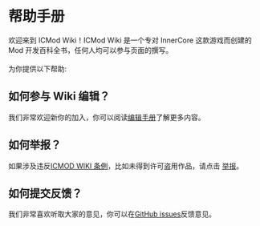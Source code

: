 # 帮助手册

欢迎来到 ICMod Wiki！ICMod Wiki 是一个专对 InnerCore 这款游戏而创建的 Mod 开发百科全书，任何人均可以参与页面的撰写。<br><br>
为你提供以下帮助:

## 如何参与 Wiki 编辑？

我们非常欢迎新你的加入，你可以阅读[编辑手册](Edit_the_manual.md)了解更多内容。

## 如何举报？

如果涉及违反[ICMOD WIKI 条例](ICMOD_WIKI_ordinance.md)，比如未得到许可盗用作品，请点击 [举报](report.md)。

## 如何提交反馈？
我们非常喜欢听取大家的意见，你可以在[GitHub issues](https://github.com/icmodtech/icmod-wiki/issues)反馈意见。
